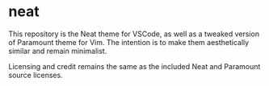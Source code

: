 # neat

This repository is the Neat theme for VSCode, as well as a tweaked version of Paramount theme for Vim. The intention is to make them aesthetically similar and remain minimalist.

Licensing and credit remains the same as the included Neat and Paramount source licenses.
